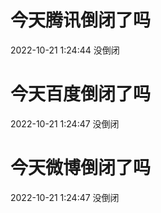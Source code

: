 # 今天腾讯倒闭了吗

2022-10-21 1:24:44 没倒闭

# 今天百度倒闭了吗

2022-10-21 1:24:47 没倒闭

# 今天微博倒闭了吗

2022-10-21 1:24:47 没倒闭

